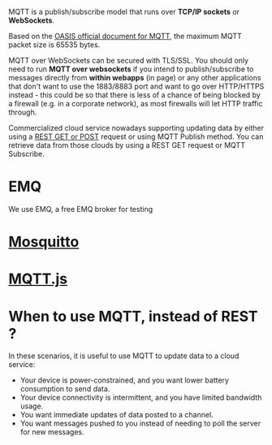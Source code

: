 MQTT is a publish/subscribe model that runs over **TCP/IP sockets** or **WebSockets**. 

Based on the [OASIS official document for MQTT](http://docs.oasis-open.org/mqtt/mqtt/v5.0/mqtt-v5.0.html), the maximum MQTT packet size is 65535 bytes.

MQTT over WebSockets can be secured with TLS/SSL. You should only need to run **MQTT over websockets** if you intend to publish/subscribe to messages directly from **within webapps** (in page) or any other applications that don't want to use the 1883/8883 port and want to go over HTTP/HTTPS instead - this could be so that there is less of a chance of being blocked by a firewall (e.g. in a corporate network), as most firewalls will let HTTP traffic through.

Commercialized cloud service nowadays supporting updating data by either using a [REST GET or POST]() request or using MQTT Publish method. You can retrieve data from those clouds by using a REST GET request or MQTT Subscribe.

# EMQ
We use EMQ, a free EMQ broker for testing
# [Mosquitto](Mosquitto.md)

# [MQTT.js](MQTT.js.md)

# When to use MQTT, instead of REST ?

In these scenarios, it is useful to use MQTT to update data to a cloud service:
* Your device is power-constrained, and you want lower battery consumption to send data.
* Your device connectivity is intermittent, and you have limited bandwidth usage.
* You want immediate updates of data posted to a channel.
* You want messages pushed to you instead of needing to poll the server for new messages.
